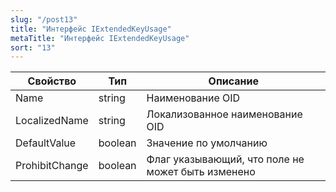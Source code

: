 ```yaml
---
slug: "/post13"
title: "Интерфейс IExtendedKeyUsage"
metaTitle: "Интерфейс IExtendedKeyUsage"
sort: "13"
---
```



| Свойство | Тип | Описание |
| --- | --- | --- |
| Name | string | Наименование OID |
| LocalizedName | string | Локализованное наименование OID |
| DefaultValue | boolean | Значение по умолчанию |
| ProhibitChange | boolean | Флаг указывающий, что поле не может быть изменено |